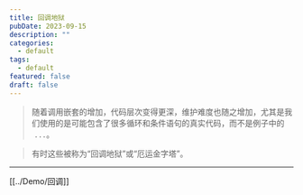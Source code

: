 ```yaml
---
title: 回调地狱
pubDate: 2023-09-15
description: ""
categories:
  - default
tags:
  - default
featured: false
draft: false
---
```

>随着调用嵌套的增加，代码层次变得更深，维护难度也随之增加，尤其是我们使用的是可能包含了很多循环和条件语句的真实代码，而不是例子中的  `...`。

> 有时这些被称为“回调地狱”或“厄运金字塔”。


---
[[../Demo/回调]]